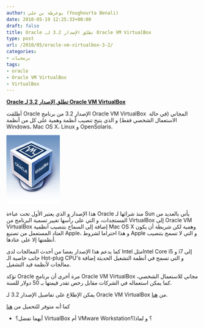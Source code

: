 ```yaml
---
author: يوغرطة بن علي (Youghourta Benali)
date: 2010-05-19 12:25:33+00:00
draft: false
title: Oracle تطلق الإصدار 3.2 لـ Oracle VM VirtualBox
type: post
url: /2010/05/oracle-vm-virtualbox-3-2/
categories:
- برمجيات
tags:
- oracle
- Oracle VM VirtualBox
- VirtualBox
---
```


[**Oracle تطلق الإصدار 3.2 لـ Oracle VM VirtualBox**](https://www.it-scoop.com/2010/05/oracle-vm-virtualbox-3-2/)


أطلقت Oracle الإصدار 3.2 من برنامج Oracle VM VirtualBox  المجاني (في حالة الاستعمال الشخصي فقط) و الذي يتيح تنصيب أنظمة وهمية على كل من أنظمة Windows، Mac OS X، Linux و OpenSolaris.

[![](vbox_logo2_gradient.png)
](https://www.it-scoop.com/2010/05/oracle-vm-virtualbox-3-2/)

هذا الإصدار و الذي يعتبر الأول تحت عباءة Oracle منذ شرائها لـ Sun يأتي بالعديد من المستجدات، و التي على رأسها تغيير تسمية البرنامج من VirtualBox إلى Oracle VM VirtualBox إضافة إلى السماح بتنصيب أنظمية Mac OS X وهمية لكن شريطة أن يكون العتاد المستعمل من تصنيع Apple، و هذا احتراما لشروط Apple و التي لا تسمح بتنصيب أنظمتها إلا على عتادها.

كما يدعم هذا الإصدار بعضا من أحدث المعالجات لدى Intel مثلIntel Core i5 و i7 إلى جانب خاصية الـ Hot-plug CPU's و التي تسمح في أنظمة التشغيل الحديثة إضافة معالجات لأنظمة قيد التشغيل.

تؤكد Oracle مرة أخرى أن برنامج Oracle VM VirtualBox مجاني للاستعمال الشخصي، كما يمكن استعماله في الشركات مقابل رخص تقدر قيمتها بـ 50 دولار للسنة.

يمكن الإطلاع على تفاصيل الإصدار 3.2 لـ Oracle VM VirtualBox من [هنا](http://www.virtualbox.org/wiki/News).

كما أنه متوفر للتحميل من [هنا](http://www.virtualbox.org/wiki/Downloads)

- أيهما تفضل؟ VirtualBox أم VMware Workstation؟ و لماذا؟
